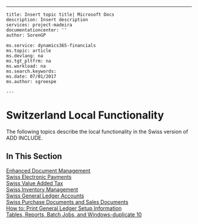 ---
    title: Insert topic title| Microsoft Docs
    description: Insert description
    services: project-madeira
    documentationcenter: ''
    author: SorenGP

    ms.service: dynamics365-financials
    ms.topic: article
    ms.devlang: na
    ms.tgt_pltfrm: na
    ms.workload: na
    ms.search.keywords:
    ms.date: 07/01/2017
    ms.author: sgroespe

    ---
# Switzerland Local Functionality
The following topics describe the local functionality in the Swiss version of ADD INCLUDE<!--[!INCLUDE[navnow](../../ApplicationDesign/includes/navnow_md.md)]-->.  
  
## In This Section  
 [Enhanced Document Management](../../LocalFunctionalityForMicrosoftDynamicsNav2016/Austria/enhanced-document-management.md)  
 [Swiss Electronic Payments](../../LocalFunctionalityForMicrosoftDynamicsNav2016/Switzerland/swiss-electronic-payments.md)  
  [Swiss Value Added Tax](../../LocalFunctionalityForMicrosoftDynamicsNav2016/Switzerland/swiss-value-added-tax.md)  
  [Swiss Inventory Management](../../LocalFunctionalityForMicrosoftDynamicsNav2016/Switzerland/swiss-inventory-management.md)  
  [Swiss General Ledger Accounts](../../LocalFunctionalityForMicrosoftDynamicsNav2016/Switzerland/swiss-general-ledger-accounts.md)  
  [Swiss Purchase Documents and Sales Documents](../../LocalFunctionalityForMicrosoftDynamicsNav2016/Switzerland/swiss-purchase-documents-and-sales-documents.md)  
  [How to: Print General Ledger Setup Information](../../LocalFunctionalityForMicrosoftDynamicsNav2016/Austria/how-to-print-general-ledger-setup-information.md)  
  [Tables, Reports, Batch Jobs, and Windows-duplicate 10](../../LocalFunctionalityForMicrosoftDynamicsNav2016/Austria/tables-reports-batch-jobs-and-windows-duplicate-10.md)